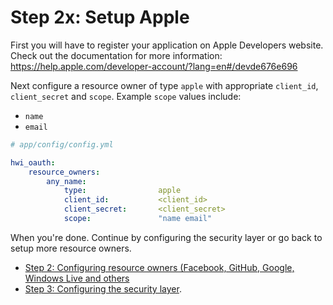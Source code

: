 Step 2x: Setup Apple
=====================
First you will have to register your application on Apple Developers website. Check out the
documentation for more information: https://help.apple.com/developer-account/?lang=en#/devde676e696

Next configure a resource owner of type `apple` with appropriate
`client_id`, `client_secret` and `scope`.
Example `scope` values include:
* `name`
* `email`
``` yaml
# app/config/config.yml

hwi_oauth:
    resource_owners:
        any_name:
            type:                apple
            client_id:           <client_id>
            client_secret:       <client_secret>
            scope:               "name email"
```

When you're done. Continue by configuring the security layer or go back to
setup more resource owners.

- [Step 2: Configuring resource owners (Facebook, GitHub, Google, Windows Live and others](../2-configuring_resource_owners.md)
- [Step 3: Configuring the security layer](../3-configuring_the_security_layer.md).
